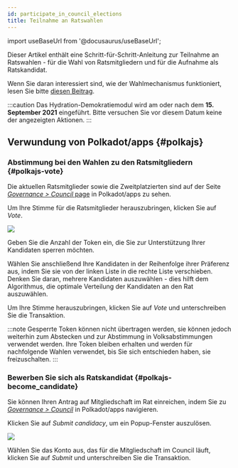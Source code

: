 ```yaml
---
id: participate_in_council_elections
title: Teilnahme an Ratswahlen
---
```


import useBaseUrl from '@docusaurus/useBaseUrl';

Dieser Artikel enthält eine Schritt-für-Schritt-Anleitung zur Teilnahme an Ratswahlen - für die Wahl von Ratsmitgliedern und für die Aufnahme als Ratskandidat.

Wenn Sie daran interessiert sind, wie der Wahlmechanismus funktioniert, lesen Sie bitte [diesen Beitrag](/democracy_council#elections).

:::caution
Das Hydration-Demokratiemodul wird am oder nach dem **15. September 2021** eingeführt. Bitte versuchen Sie vor diesem Datum keine der angezeigten Aktionen.
:::

## Verwundung von Polkadot/apps {#polkajs}
### Abstimmung bei den Wahlen zu den Ratsmitgliedern  {#polkajs-vote}
Die aktuellen Ratsmitglieder sowie die Zweitplatzierten sind auf der Seite [*Governance > Council* page](https://polkadot.js.org/apps/?rpc=wss%253A%252F%252Frpc.hydradx.cloud#/council) in Polkadot/apps zu sehen.

Um Ihre Stimme für die Ratsmitglieder herauszubringen, klicken Sie auf *Vote*.

<div style={{textAlign: 'center'}}>
  <img src={useBaseUrl('/participate_in_council_elections/polkajs-vote.jpg')} />
</div>

Geben Sie die Anzahl der Token ein, die Sie zur Unterstützung Ihrer Kandidaten sperren möchten.

Wählen Sie anschließend Ihre Kandidaten in der Reihenfolge ihrer Präferenz aus, indem Sie sie von der linken Liste in die rechte Liste verschieben. Denken Sie daran, mehrere Kandidaten auszuwählen - dies hilft dem Algorithmus, die optimale Verteilung der Kandidaten an den Rat auszuwählen.

Um Ihre Stimme herauszubringen, klicken Sie auf *Vote* und unterschreiben Sie die Transaktion.

:::note
Gesperrte Token können nicht übertragen werden, sie können jedoch weiterhin zum Abstecken und zur Abstimmung in Volksabstimmungen verwendet werden. Ihre Token bleiben erhalten und werden für nachfolgende Wahlen verwendet, bis Sie sich entschieden haben, sie freizuschalten.
:::

### Bewerben Sie sich als Ratskandidat {#polkajs-become_candidate}
Sie können Ihren Antrag auf Mitgliedschaft im Rat einreichen, indem Sie zu [*Governance > Council*](https://polkadot.js.org/apps/?rpc=wss%253A%252F%252Frpc.hydradx.cloud#/council) in Polkadot/apps navigieren.

Klicken Sie auf *Submit candidacy*, um ein Popup-Fenster auszulösen.

<div style={{textAlign: 'center'}}>
  <img src={useBaseUrl('/participate_in_council_elections/polkajs-apply.jpg')} />
</div>

Wählen Sie das Konto aus, das für die Mitgliedschaft im Council läuft, klicken Sie auf *Submit* und unterschreiben Sie die Transaktion.
